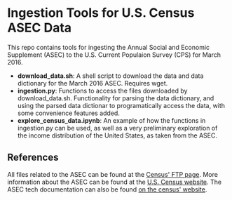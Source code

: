 # Ingestion Tools for U.S. Census ASEC Data

This repo contains tools for ingesting the Annual Social and Economic Supplement (ASEC) to the U.S. Current Populaion Survey (CPS) for March 2016.

* **download_data.sh**: A shell script to download the data and data dictionary for the March 2016 ASEC. Requires wget.
* **ingestion.py**: Functions to access the files downloaded by download_data.sh. Functionality for parsing the data dictionary, and using the parsed data dictionar to programatically access the data, with some convenience features added.
* **explore_census_data.ipynb**: An example of how the functions in ingestion.py can be used, as well as a very preliminary exploration of the income distribution of the United States, as taken from the ASEC.

## References
All files related to the ASEC can be found at the [Census' FTP page](http://thedataweb.rm.census.gov/ftp/cps_ftp.html). More information about the ASEC can be found at the [U.S. Census website](https://www.census.gov/did/www/saipe/data/model/info/cpsasec.html). The ASEC tech documentation can also be found [on the census' website](https://www2.census.gov/programs-surveys/cps/techdocs/cpsmar15.pdf).